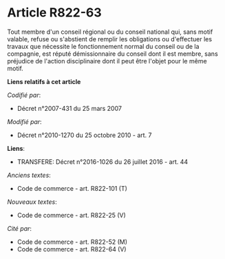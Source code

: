 # Article R822-63

Tout membre d'un conseil régional ou du conseil national qui, sans motif valable, refuse ou s'abstient de remplir les
obligations ou d'effectuer les travaux que nécessite le fonctionnement normal du conseil ou de la compagnie, est réputé
démissionnaire du conseil dont il est membre, sans préjudice de l'action disciplinaire dont il peut être l'objet pour le même
motif.

**Liens relatifs à cet article**

_Codifié par_:

  - Décret n°2007-431 du 25 mars 2007

_Modifié par_:

  - Décret n°2010-1270 du 25 octobre 2010 - art. 7

**Liens**:

  - TRANSFERE: Décret n°2016-1026 du 26 juillet 2016 - art. 44

_Anciens textes_:

  - Code de commerce - art. R822-101 (T)

_Nouveaux textes_:

  - Code de commerce - art. R822-25 (V)

_Cité par_:

  - Code de commerce - art. R822-52 (M)
  - Code de commerce - art. R822-64 (V)
